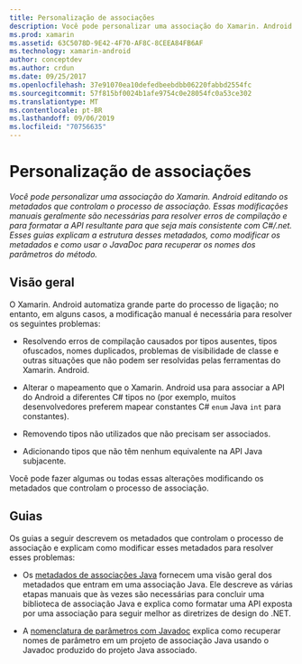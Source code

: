 ```yaml
---
title: Personalização de associações
description: Você pode personalizar uma associação do Xamarin. Android editando os metadados que controlam o processo de associação. Essas modificações manuais geralmente são necessárias para resolver erros de compilação e para formatar a API resultante para que seja mais consistente com C#/.net. Esses guias explicam a estrutura desses metadados, como modificar os metadados e como usar o JavaDoc para recuperar os nomes dos parâmetros do método.
ms.prod: xamarin
ms.assetid: 63C5078D-9E42-4F70-AF8C-8CEEA84FB6AF
ms.technology: xamarin-android
author: conceptdev
ms.author: crdun
ms.date: 09/25/2017
ms.openlocfilehash: 37e91070ea10defedbeebdbb06220fabbd2554fc
ms.sourcegitcommit: 57f815bf0024b1afe9754c0e28054fc0a53ce302
ms.translationtype: MT
ms.contentlocale: pt-BR
ms.lasthandoff: 09/06/2019
ms.locfileid: "70756635"
---
```

# <a name="customizing-bindings"></a>Personalização de associações

_Você pode personalizar uma associação do Xamarin. Android editando os metadados que controlam o processo de associação. Essas modificações manuais geralmente são necessárias para resolver erros de compilação e para formatar a API resultante para que seja mais consistente com C#/.net. Esses guias explicam a estrutura desses metadados, como modificar os metadados e como usar o JavaDoc para recuperar os nomes dos parâmetros do método._

## <a name="overview"></a>Visão geral

O Xamarin. Android automatiza grande parte do processo de ligação; no entanto, em alguns casos, a modificação manual é necessária para resolver os seguintes problemas:

- Resolvendo erros de compilação causados por tipos ausentes, tipos ofuscados, nomes duplicados, problemas de visibilidade de classe e outras situações que não podem ser resolvidas pelas ferramentas do Xamarin. Android. 

- Alterar o mapeamento que o Xamarin. Android usa para associar a API do Android a diferentes C# tipos no (por exemplo, muitos desenvolvedores preferem mapear constantes C# `enum` Java `int` para constantes).

- Removendo tipos não utilizados que não precisam ser associados. 

- Adicionando tipos que não têm nenhum equivalente na API Java subjacente. 

Você pode fazer algumas ou todas essas alterações modificando os metadados que controlam o processo de associação.

## <a name="guides"></a>Guias

Os guias a seguir descrevem os metadados que controlam o processo de associação e explicam como modificar esses metadados para resolver esses problemas:

- Os [metadados de associações Java](~/android/platform/binding-java-library/customizing-bindings/java-bindings-metadata.md) fornecem uma visão geral dos metadados que entram em uma associação Java.
    Ele descreve as várias etapas manuais que às vezes são necessárias para concluir uma biblioteca de associação Java e explica como formatar uma API exposta por uma associação para seguir melhor as diretrizes de design do .NET.

- A [nomenclatura de parâmetros com Javadoc](~/android/platform/binding-java-library/customizing-bindings/naming-parameters-with-javadoc.md) explica como recuperar nomes de parâmetro em um projeto de associação Java usando o Javadoc produzido do projeto Java associado.
